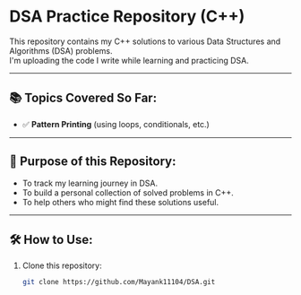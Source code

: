 # DSA Practice Repository (C++)

This repository contains my C++ solutions to various Data Structures and Algorithms (DSA) problems.  
I'm uploading the code I write while learning and practicing DSA.

---

## 📚 Topics Covered So Far:

- ✅ **Pattern Printing** (using loops, conditionals, etc.)

---

## 🚀 Purpose of this Repository:

- To track my learning journey in DSA.
- To build a personal collection of solved problems in C++.
- To help others who might find these solutions useful.

---

## 🛠️ How to Use:

1. Clone this repository:
   ```bash
   git clone https://github.com/Mayank11104/DSA.git
